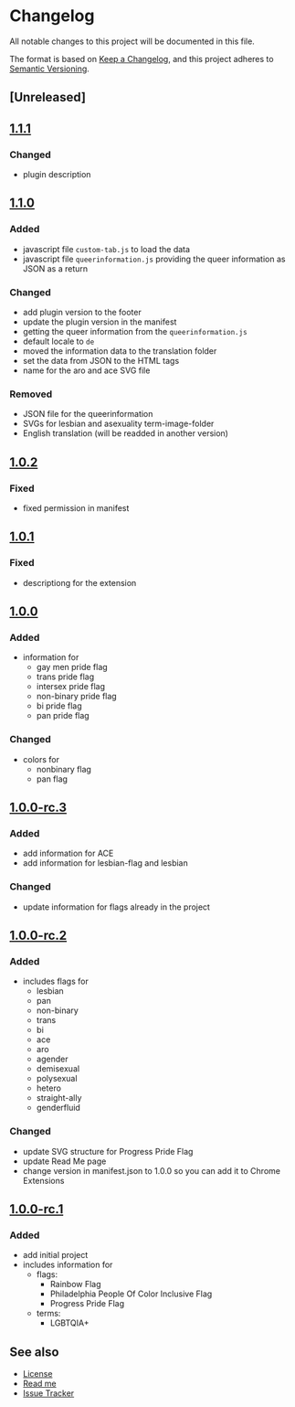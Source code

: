 # Changelog

All notable changes to this project will be documented in this file.

The format is based on [Keep a Changelog](https://keepachangelog.com/en/1.0.0/), and this project adheres
to [Semantic Versioning](https://semver.org/spec/v2.0.0.html).

## [Unreleased]

## [1.1.1](https://github.com/stephfuchs/queer-custom-chrome-tab/releases/tag/1.1.1)

### Changed

- plugin description

## [1.1.0](https://github.com/stephfuchs/queer-custom-chrome-tab/releases/tag/1.1.0)

### Added

- javascript file `custom-tab.js` to load the data
- javascript file `queerinformation.js` providing the queer information as JSON as a return

### Changed

- add plugin version to the footer
- update the plugin version in the manifest
- getting the queer information from the `queerinformation.js`
- default locale to `de`
- moved the information data to the translation folder
- set the data from JSON to the HTML tags
- name for the aro and ace SVG file

### Removed

- JSON file for the queerinformation
- SVGs for lesbian and asexuality term-image-folder
- English translation (will be readded in another version)

## [1.0.2](https://github.com/stephfuchs/queer-custom-chrome-tab/releases/tag/1.0.2)

### Fixed

- fixed permission in manifest

## [1.0.1](https://github.com/stephfuchs/queer-custom-chrome-tab/releases/tag/1.0.1)

### Fixed

- descriptiong for the extension

## [1.0.0](https://github.com/stephfuchs/queer-custom-chrome-tab/releases/tag/1.0.0)

### Added

- information for
    - gay men pride flag
    - trans pride flag
    - intersex pride flag
    - non-binary pride flag
    - bi pride flag
    - pan pride flag

### Changed

- colors for
    - nonbinary flag
    - pan flag

## [1.0.0-rc.3](https://github.com/stephfuchs/queer-custom-chrome-tab/releases/tag/1.0.0-rc.3)

### Added

- add information for ACE
- add information for lesbian-flag and lesbian

### Changed

- update information for flags already in the project

## [1.0.0-rc.2](https://github.com/stephfuchs/queer-custom-chrome-tab/releases/tag/1.0.0-rc.2)

### Added

- includes flags for
    - lesbian
    - pan
    - non-binary
    - trans
    - bi
    - ace
    - aro
    - agender
    - demisexual
    - polysexual
    - hetero
    - straight-ally
    - genderfluid

### Changed

- update SVG structure for Progress Pride Flag
- update Read Me page
- change version in manifest.json to 1.0.0 so you can add it to Chrome Extensions

## [1.0.0-rc.1](https://github.com/stephfuchs/queer-custom-chrome-tab/releases/tag/1.0.0-rc.1)

### Added

- add initial project
- includes information for
    - flags:
        - Rainbow Flag
        - Philadelphia People Of Color Inclusive Flag
        - Progress Pride Flag
    - terms:
        - LGBTQIA+

## See also

- [License](https://github.com/stephfuchs/queer-custom-chrome-tab/LICENSE)
- [Read me](https://github.com/stephfuchs/queer-custom-chrome-tab/README.md)
- [Issue Tracker](https://github.com/stephfuchs/queer-custom-chrome-tab/issues)
